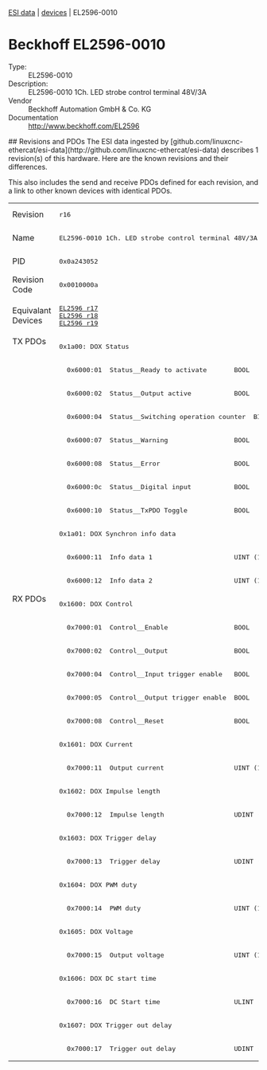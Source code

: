 <div class="nav"><a href="/esi-data">ESI data</a> | <a href="/esi-data/devices">devices</a> | EL2596-0010</div>

#  Beckhoff EL2596-0010

<dl>
  <dt>Type:</dt><dd>EL2596-0010</dd>
  <dt>Description:</dt><dd>EL2596-0010 1Ch. LED strobe control terminal 48V/3A</dd>
  <dt>Vendor</dt><dd>Beckhoff Automation GmbH & Co. KG</dd>
  <dt>Documentation</dt><dd><a href="http://www.beckhoff.com/EL2596">http://www.beckhoff.com/EL2596</a></dd>
</dl>
## Revisions and PDOs
The ESI data ingested by [github.com/linuxcnc-ethercat/esi-data](http://github.com/linuxcnc-ethercat/esi-data) describes 1 revision(s) of this hardware.  Here are the known revisions and their differences.

This also includes the send and receive PDOs defined for each revision, and a link to other known devices with identical PDOs.

<table>
<tr >
<td class="first">Revision</td>
<td ><pre>r16</pre></td>
</tr>
<tr >
<td class="first">Name</td>
<td ><pre>EL2596-0010 1Ch. LED strobe control terminal 48V/3A</pre></td>
</tr>
<tr >
<td class="first">PID</td>
<td ><pre>0x0a243052</pre></td>
</tr>
<tr >
<td class="first">Revision Code</td>
<td ><pre>0x0010000a</pre></td>
</tr>
<tr >
<td class="first">Equivalant Devices</td>
<td ><pre><a href="EL2596">EL2596 r17</a><br/><a href="EL2596">EL2596 r18</a><br/><a href="EL2596">EL2596 r19</a></pre></td>
</tr>
<tr class="txpdo pdosection">
<td class="first" rowspan=11 valign=top>TX PDOs</td>
<td><pre>0x1a00: DOX Status</pre></td>
<td></td>
</tr>
<tr class="txpdo">
<td ><pre>  0x6000:01  Status__Ready to activate       BOOL</pre></td>
</tr>
<tr class="txpdo">
<td ><pre>  0x6000:02  Status__Output active           BOOL</pre></td>
</tr>
<tr class="txpdo">
<td ><pre>  0x6000:04  Status__Switching operation counter  BIT3 (3 bits)</pre></td>
</tr>
<tr class="txpdo">
<td ><pre>  0x6000:07  Status__Warning                 BOOL</pre></td>
</tr>
<tr class="txpdo">
<td ><pre>  0x6000:08  Status__Error                   BOOL</pre></td>
</tr>
<tr class="txpdo">
<td ><pre>  0x6000:0c  Status__Digital input           BOOL</pre></td>
</tr>
<tr class="txpdo">
<td ><pre>  0x6000:10  Status__TxPDO Toggle            BOOL</pre></td>
</tr>
<tr class="txpdo pdosection">
<td ><pre>0x1a01: DOX Synchron info data</pre></td>
</tr>
<tr class="txpdo">
<td ><pre>  0x6000:11  Info data 1                     UINT (16 bits)</pre></td>
</tr>
<tr class="txpdo">
<td ><pre>  0x6000:12  Info data 2                     UINT (16 bits)</pre></td>
</tr>
<tr class="rxpdo pdosection">
<td class="first" rowspan=20 valign=top>RX PDOs</td>
<td><pre>0x1600: DOX Control</pre></td>
<td></td>
</tr>
<tr class="rxpdo">
<td ><pre>  0x7000:01  Control__Enable                 BOOL</pre></td>
</tr>
<tr class="rxpdo">
<td ><pre>  0x7000:02  Control__Output                 BOOL</pre></td>
</tr>
<tr class="rxpdo">
<td ><pre>  0x7000:04  Control__Input trigger enable   BOOL</pre></td>
</tr>
<tr class="rxpdo">
<td ><pre>  0x7000:05  Control__Output trigger enable  BOOL</pre></td>
</tr>
<tr class="rxpdo">
<td ><pre>  0x7000:08  Control__Reset                  BOOL</pre></td>
</tr>
<tr class="rxpdo pdosection">
<td ><pre>0x1601: DOX Current</pre></td>
</tr>
<tr class="rxpdo">
<td ><pre>  0x7000:11  Output current                  UINT (16 bits)</pre></td>
</tr>
<tr class="rxpdo pdosection">
<td ><pre>0x1602: DOX Impulse length</pre></td>
</tr>
<tr class="rxpdo">
<td ><pre>  0x7000:12  Impulse length                  UDINT (32 bits)</pre></td>
</tr>
<tr class="rxpdo pdosection">
<td ><pre>0x1603: DOX Trigger delay</pre></td>
</tr>
<tr class="rxpdo">
<td ><pre>  0x7000:13  Trigger delay                   UDINT (32 bits)</pre></td>
</tr>
<tr class="rxpdo pdosection">
<td ><pre>0x1604: DOX PWM duty</pre></td>
</tr>
<tr class="rxpdo">
<td ><pre>  0x7000:14  PWM duty                        UINT (16 bits)</pre></td>
</tr>
<tr class="rxpdo pdosection">
<td ><pre>0x1605: DOX Voltage</pre></td>
</tr>
<tr class="rxpdo">
<td ><pre>  0x7000:15  Output voltage                  UINT (16 bits)</pre></td>
</tr>
<tr class="rxpdo pdosection">
<td ><pre>0x1606: DOX DC start time</pre></td>
</tr>
<tr class="rxpdo">
<td ><pre>  0x7000:16  DC Start time                   ULINT (64 bits)</pre></td>
</tr>
<tr class="rxpdo pdosection">
<td ><pre>0x1607: DOX Trigger out delay</pre></td>
</tr>
<tr class="rxpdo">
<td ><pre>  0x7000:17  Trigger out delay               UDINT (32 bits)</pre></td>
</tr>
</table>

